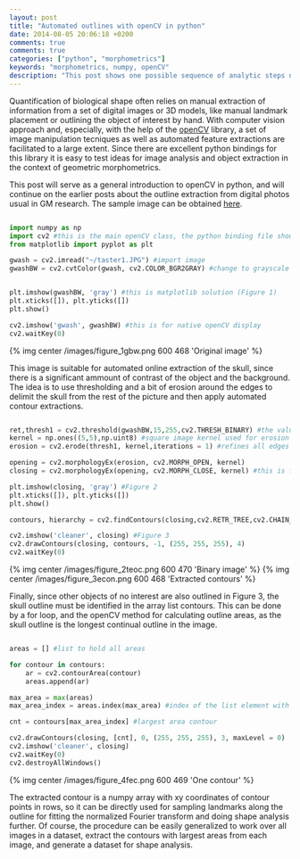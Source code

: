 ```yaml
---
layout: post
title: "Automated outlines with openCV in python"
date: 2014-08-05 20:06:18 +0200
comments: true
comments: true
categories: ["python", "morphometrics"]
keywords: "morphometrics, numpy, openCV"
description: "This post shows one possible sequence of analytic steps needed to extract continuous outline from any object"
---
```

Quantification of biological shape often relies on manual extraction of information from a set of digital images or 3D models, like manual landmark placement or outlining the object of interest by hand. With computer vision approach and, especially, with the help of the <a href = "http://opencv.org">openCV</a> library, a set of image manipulation tecniques as well as automated feature extractions are facilitated to a large extent. Since there are excellent python bindings for this library it is easy to test ideas for image analysis and object extraction in the context of geometric morphometrics. 

This post will serve as a general introduction to openCV in python, and will continue on the earlier posts about the outline extraction from digital photos usual in GM research. The sample image can be obtained <a href = "http://goo.gl/eDtqdn"> here</a>.    

```python Library import, reading and displaying the image

import numpy as np
import cv2 #this is the main openCV class, the python binding file should be in /pythonXX/Lib/site-packages
from matplotlib import pyplot as plt

gwash = cv2.imread("~/taster1.JPG") #import image
gwashBW = cv2.cvtColor(gwash, cv2.COLOR_BGR2GRAY) #change to grayscale


plt.imshow(gwashBW, 'gray') #this is matplotlib solution (Figure 1)
plt.xticks([]), plt.yticks([])
plt.show()

cv2.imshow('gwash', gwashBW) #this is for native openCV display
cv2.waitKey(0)
```
{% img center /images/figure_1gbw.png 600 468 'Original image' %}

This image is suitable for automated online extraction of the skull, since there is a significant ammount of contrast of the object and the background. The idea is to use thresholding and a bit of erosion around the edges to delimit the skull from the rest of the picture and then apply automated contour extractions. 

```python Image threshold, erosion and contour extraction

ret,thresh1 = cv2.threshold(gwashBW,15,255,cv2.THRESH_BINARY) #the value of 15 is chosen by trial-and-error to produce the best outline of the skull
kernel = np.ones((5,5),np.uint8) #square image kernel used for erosion
erosion = cv2.erode(thresh1, kernel,iterations = 1) #refines all edges in the binary image

opening = cv2.morphologyEx(erosion, cv2.MORPH_OPEN, kernel)
closing = cv2.morphologyEx(opening, cv2.MORPH_CLOSE, kernel) #this is for further removing small noises and holes in the image

plt.imshow(closing, 'gray') #Figure 2
plt.xticks([]), plt.yticks([])
plt.show()

contours, hierarchy = cv2.findContours(closing,cv2.RETR_TREE,cv2.CHAIN_APPROX_SIMPLE) #find contours with simple approximation

cv2.imshow('cleaner', closing) #Figure 3
cv2.drawContours(closing, contours, -1, (255, 255, 255), 4)
cv2.waitKey(0)
```
{% img center /images/figure_2teoc.png 600 470 'Binary image' %}
{% img center /images/figure_3econ.png 600 468 'Extracted contours' %}

Finally, since other objects of no interest are also outlined in Figure 3, the skull outline must be identified in the array list contours. This can be done by a for loop, and the openCV method for calculating outline areas, as the skull outline is the longest continual outline in the image.

```python Calculating outline areas and extracting the skull outline

areas = [] #list to hold all areas

for contour in contours:
	ar = cv2.contourArea(contour)
	areas.append(ar)

max_area = max(areas)
max_area_index = areas.index(max_area) #index of the list element with largest area

cnt = contours[max_area_index] #largest area contour

cv2.drawContours(closing, [cnt], 0, (255, 255, 255), 3, maxLevel = 0)
cv2.imshow('cleaner', closing)
cv2.waitKey(0)
cv2.destroyAllWindows()
```
{% img center /images/figure_4fec.png 600 469 'One contour' %}

The extracted contour is a numpy array with xy coordinates of contour points in rows, so it can be directly used for sampling landmarks along the outline for fitting the normalized Fourier transform and doing shape analysis further. Of course, the procedure can be easily generalized to work over all images in a dataset, extract the contours with largest areas from each image, and generate a dataset for shape analysis. 